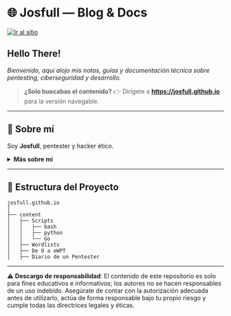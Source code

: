 # 🌐 Josfull — Blog & Docs

[![Ir al sitio](https://img.shields.io/badge/Visitar%20sitio-josfull.github.io-2ea44f?style=for-the-badge&logo=githubpages)](https://josfull.github.io)

## Hello There!

*Bienvenido, aqui alojo mis notas, guías y documentación técnica sobre pentesting, ciberseguridad y desarrollo.*  

> **¿Solo buscabas el contenido?** 👉 Dirígete a **https://josfull.github.io** para la versión navegable.

---

## 👤 Sobre mí

Soy **Josfull**, pentester y hacker ético.

<details>
  <summary><strong>Más sobre mí</strong></summary>
  <ul>
    <li><strong>Nombre:</strong> Josfull</li>
    <li><strong>Ubicación:</strong> Argentina</li>
    <li><strong>Roles:</strong> Pentester | Hacker ético</li>
    <li><strong>Habilidades:</strong> 
      Análisis y explotación de vulnerabilidades web avanzadas, análisis de código,
      ingeniería inversa, organización y documentación de hallazgos para la redacción de informes.
    </li>
  </ul>
</details>


---

## 📂 Estructura del Proyecto

```text
josfull.github.io
│
├── content
│   ├── Scripts
│   │   ├── bash
│   │   ├── python
│   │   └── Go
│   ├── Wordlists
│   ├── De 0 a eWPT
│   ├── Diario de un Pentester
```

---


⚠️ **Descargo de responsabilidad**: El contenido de este repositorio es solo para fines educativos e informativos; los autores no se hacen responsables de un uso indebido. Asegúrate de contar con la autorización adecuada antes de utilizarlo, actúa de forma responsable bajo tu propio riesgo y cumple todas las directrices legales y éticas.
